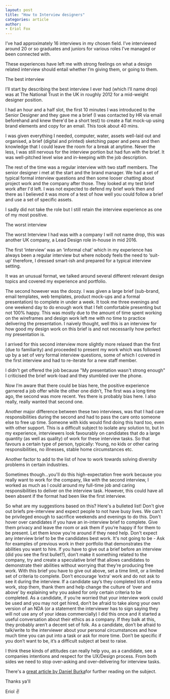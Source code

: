 ```yaml
---
layout: post
title: "How to Interview designers"
categories: article
author:
- Eriol Fox
---
```


I’ve had approximately 16 interviews in my chosen field. I’ve interviewed around 20 or so graduates and juniors for various roles I’ve managed or been connected with.

These experiences have left me with strong feelings on what a design related interview should entail whether I’m giving them, or going to them.

The best interview

I’ll start by describing the best interview I ever had (which I’ll name drop) was at The National Trust in the UK in roughly 2012 for a mid-weight designer position.

I had an hour and a half slot, the first 10 minutes I was introduced to the Senior Designer and they gave me a brief (I was contacted by HR via email beforehand and knew there'd be a short test) to create a flat mock-up using brand elements and copy for an email. This took about 40 mins.

I was given everything I needed, computer, water, assets well-laid out and organised, a brief (digital and printed) sketching paper and pens and then knowledge that I could leave the room for a break at anytime. Never the less, I was still nervous for the interview portion but had fun with the brief. It was well-pitched level wise and in-keeping with the job description.

The rest of the time was a regular interview with two staff members. The senior designer i met at the start and the brand manager. We had a set of typical formal interview questions and then some looser chatting about project work and the company after those. They looked at my test brief work after I'd left. I was not expected to defend my brief work then and there as I believed it was more of a test of how well you could follow a brief and use a set of specific assets.

I sadly did not take the role but I still retain the interview experience as one of my most positive.

The worst interview

The worst Interview I had was with a company I will not name drop, this was another UK company, a Lead Design role in-house in mid 2016.

The first ‘interview’ was an ‘informal chat’ which in my experience has always been a regular interview but where nobody feels the need to ‘suit-up’ therefore, I dressed smart-ish and prepared for a typical interview setting.

It was an unusual format, we talked around several different relevant design topics and covered my experience and portfolio.

The second however was the doozy. I was given a large brief (sub-brand, email templates, web templates, product mock-ups and a formal presentation) to complete in under a week. It took me three evenings and one weekend day to do enough work that I felt comfortable presenting but not 100% happy. This was mostly due to the amount of time spent working on the wireframes and design work left me with no time to practice delivering the presentation. I naively thought, well this is an interview for how good my design work on this brief is and not necessarily how perfect my presentation is.

I arrived for this second interview more slightly more relaxed than the first (due to familiarity) and proceeded to present my work which was followed up by a set of very formal interview questions, some of which I covered in the first interview and had to re-iterate for a new staff member.

I didn't get offered the job because "My presentation wasn't strong enough" I criticised the brief work-load and they stumbled over the phone.

Now I’m aware that there could be bias here, the positive experience garnered a job offer while the other one didn’t, The first was a long time ago, the second was more recent. Yes there is probably bias here. I also really, really wanted that second one.

Another major difference between these two interviews, was that I had care responsibilities during the second and had to pass the care onto someone else to free up time. Someone with kids would find doing this hard too, even with other support. This is a difficult subject to isolate any solution to, but In my experience, interviewers look favourably on candidates that do a large quantity (as well as quality) of work for these interview tasks. So that favours a certain type of person, typically: Young, no kids or other caring responsibilities, no illnesses, stable home circumstances etc.

Another factor to add to the list of how to work towards solving diversity problems in certain industries.

Sometimes though...you'll do this high-expectation free work because you really want to work for the company, like with the second interview, I worked as much as I could around my full-time job and caring responsibilities to deliver on the interview task. However, this could have all been absent if the format had been like the first interview.

So what are my suggestions based on this? Here's a bulleted list!
Don't give out briefs pre-interview and expect people to not have busy lives. We can't be privileged enough to sacrifice weekends and evenings to do this.
Don't hover over candidates if you have an in-interview brief to complete. Give them privacy and leave the room or ask them if you’re happy if for them to be present. Let them know you're around if they need help.
Don't expect any interview brief to be the candidates best work. It's not going to be - Ask for examples of previous work in their portfolio that demonstrates the abilities you want to hire.
If you have to give out a brief before an interview (did you see the first bullet?), don’t make it something related to the company, try and create a speculative brief that allows candidates to demonstrate their abilities without worrying that they’re producing free work.
With this brief you have to give out above, set a time limit, or a limited set of criteria to complete. Don’t encourage ‘extra’ work and do not ask to see it during the interview. If a candidate say’s they completed lots of extra work, stop them, thank them and help change the culture of ‘over and above’ by explaining why you asked for only certain criteria to be completed.
As a candidate, if you’re worried that your interview work could be used and you may not get hired, don’t be afraid to take along your own version of an NDA (or a statement the interviewer has to sign saying they will not use any of your ideas commercially) I did this once and it started a useful conversation about their ethics as a company. If they balk at this, they probably aren’t a decent set of folk.
As a candidate, don’t be afraid to talk/write to the interviewer about your personal circumstances and how much time you can put into a task or ask for more time. Don’t be specific if you don’t want to be, it’s a difficult subject at best to raise.

I think these kinds of attitudes can really help you, as a candidate, see a companies intentions and respect for the UX/Design process. From both sides we need to stop over-asking and over-delivering for interview tasks.

There's a [great article by Daniel Burka](https://medium.com/startup-grind/dont-fool-yourself-testing-job-applicants-on-your-own-product-is-unethical-and-ineffective-8ac6affd73a7)for further reading on the subject.

Thanks ya'll

Eriol ✌️